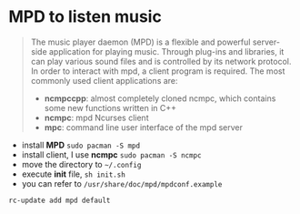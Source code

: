 # MPD to listen music

>The music player daemon (MPD) is a flexible and powerful server-side application for playing music. Through plug-ins and libraries, it can play various sound files and is controlled by its network protocol. In order to interact with mpd, a client program is required. The most commonly used client applications are:
>- **ncmpccpp**: almost completely cloned ncmpc, which contains some new functions written in C++
>- **ncmpc**: mpd Ncurses client
>- **mpc**: command line user interface of the mpd server


- install **MPD** `sudo pacman -S mpd`
- install client, I use **ncmpc** `sudo pacman -S ncmpc`
- move the directory to `~/.config`
- execute **init** file, `sh init.sh`
- you can refer to `/usr/share/doc/mpd/mpdconf.example`

`rc-update add mpd default`

